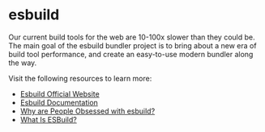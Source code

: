 # esbuild

Our current build tools for the web are 10-100x slower than they could be. The main goal of the esbuild bundler project is to bring about a new era of build tool performance, and create an easy-to-use modern bundler along the way.

Visit the following resources to learn more:

- [Esbuild Official Website](https://esbuild.github.io/)
- [Esbuild Documentation](https://esbuild.github.io/api/)
- [Why are People Obsessed with esbuild?](https://www.youtube.com/watch?v=9XS_RA6zyyU)
- [What Is ESBuild?](https://www.youtube.com/watch?v=ZY8Vu8cbWF0)
